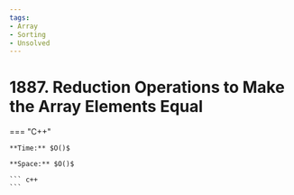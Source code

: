 ```yaml
---
tags:
- Array
- Sorting
- Unsolved
---
```



# 1887. Reduction Operations to Make the Array Elements Equal

=== "C++"

    **Time:** $O()$

    **Space:** $O()$

    ``` c++
    ```